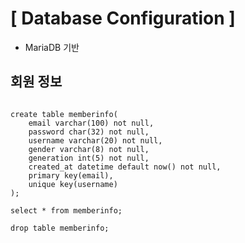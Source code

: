 # [ Database Configuration ]

- MariaDB 기반

## 회원 정보

```mysql

create table memberinfo( 
    email varchar(100) not null, 
    password char(32) not null, 
    username varchar(20) not null, 
    gender varchar(8) not null, 
    generation int(5) not null, 
    created_at datetime default now() not null, 
    primary key(email), 
    unique key(username) 
);

select * from memberinfo;

drop table memberinfo;

```

